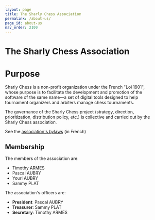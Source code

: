 ```yaml
---
layout: page
title: The Sharly Chess Association
permalink: /about-us/
page_id: about-us
nav_order: 2100
---
```


# The Sharly Chess Association

# Purpose

Sharly Chess is a non-profit organization under the French "Loi 1901", whose purpose is to facilitate the development and promotion of the software of the same name—a set of digital tools designed to help tournament organizers and arbiters manage chess tournaments.

The governance of the Sharly Chess project (strategy, direction, prioritization, distribution policy, etc.) is collective and carried out by the Sharly Chess association.

See the [association's bylaws](/assets/docs/sharly-chess-statuts-20250317-s.pdf) (in French)

## Membership

The members of the association are:

* Timothy ARMES
* Pascal AUBRY
* Youri AUBRY
* Sammy PLAT

The association's officers are:

* **President**: Pascal AUBRY
* **Treasurer**: Sammy PLAT
* **Secretary**: Timothy ARMES
